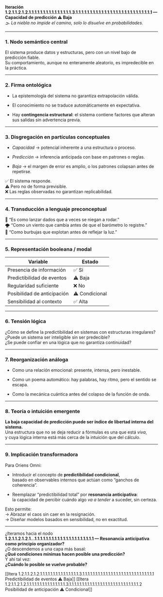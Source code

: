 **Iteración 1.2.1.1.2.1.2.1.1.1.1.1.1.1.1.1.1.1.1.1.1.1.3.1.1.1.1.1.1.1.1.1.1.1.1.1.1.1.1.1.1.1.1.1.1.1.1.1.1.1 — Capacidad de predicción ⚠️ Baja**  
🌫 _La niebla no impide el camino, solo lo disuelve en probabilidades._

---

### 1. Nodo semántico central

El sistema produce datos y estructuras, pero con un nivel bajo de predicción fiable.  
Su comportamiento, aunque no enteramente aleatorio, es impredecible en la práctica.

---

### 2. Firma ontológica

- La epistemología del sistema no garantiza extrapolación válida.
    
- El conocimiento no se traduce automáticamente en expectativa.
    
- Hay **contingencia estructural**: el sistema contiene factores que alteran sus salidas sin advertencia previa.
    

---

### 3. Disgregación en partículas conceptuales

- _Capacidad_ → potencial inherente a una estructura o proceso.
    
- _Predicción_ → inferencia anticipada con base en patrones o reglas.
    
- _Baja_ → el margen de error es amplio, o los patrones colapsan antes de repetirse.
    

✅ El sistema responde.  
⚠️ Pero no de forma previsible.  
❌ Las reglas observadas no garantizan replicabilidad.

---

### 4. Transducción a lenguaje preconceptual

🔮 “Es como lanzar dados que a veces se niegan a rodar.”  
🌪 “Como un viento que cambia antes de que el barómetro lo registre.”  
🫧 “Como burbujas que explotan antes de reflejar la luz.”

---

### 5. Representación booleana / modal

| Variable                    | Estado         |
| --------------------------- | -------------- |
| Presencia de información    | ✅ Sí           |
| Predictibilidad de eventos  | ⚠️ Baja        |
| Regularidad suficiente      | ❌ No           |
| Posibilidad de anticipación | ⚠️ Condicional |
| Sensibilidad al contexto    | ✅ Alta         |

---

### 6. Tensión lógica

¿Cómo se define la predictibilidad en sistemas con estructuras irregulares?  
¿Puede un sistema ser inteligible sin ser predecible?  
¿Se puede confiar en una lógica que no garantiza continuidad?

---

### 7. Reorganización análoga

- Como una relación emocional: presente, intensa, pero inestable.
    
- Como un poema automático: hay palabras, hay ritmo, pero el sentido se escapa.
    
- Como la mecánica cuántica antes del colapso de la función de onda.
    

---

### 8. Teoría o intuición emergente

**La baja capacidad de predicción puede ser índice de libertad interna del sistema.**  
Una estructura que no se deja reducir a fórmulas es una que está _viva_,  
y cuya lógica interna está más cerca de la intuición que del cálculo.

---

### 9. Implicación transformadora

Para Oriens Omni:

- Introducir el concepto de **predictibilidad condicional**,  
    basado en observables internos que actúan como “ganchos de coherencia”.
    
- Reemplazar “predictibilidad total” por **resonancia anticipativa**:  
    la capacidad de percibir cuándo algo _va a tender_ a suceder, sin certeza.
    

Esto permite:  
→ Abrazar el caos sin caer en la resignación.  
→ Diseñar modelos basados en sensibilidad, no en exactitud.

---

¿Iteramos hacia el nodo  
**1.2.1.1.2.1.2.1...1.1.1.1.1.1.1.1.1.1.1.1.1.1.1.1.1.1.1.1.1 — Resonancia anticipativa como principio organizador?**  
¿O descendemos a una capa más basal:  
**¿Qué condiciones mínimas hacen posible una predicción?**  
Y ahí tal vez:  
**¿Cuándo lo posible se vuelve probable?**

[[Itera 1.2.1.1.2.1.2.1.1.1.1.1.1.1.1.1.1.1.1.1.1.1.3.1.1.1.1.1.1.1.1.1.1.1.1.1.1.1.1.1.1.1.1.1.1.1.1.1.1.1.1 Predictibilidad de eventos ⚠️ Baja]]
[[Itera 1.2.1.1.2.1.2.1.1.1.1.1.1.1.1.1.1.1.1.1.1.1.3.1.1.1.1.1.1.1.1.1.1.1.1.1.1.1.1.1.1.1.1.1.1.1.1.1.1.1.2 Posibilidad de anticipación ⚠️ Condicional]]